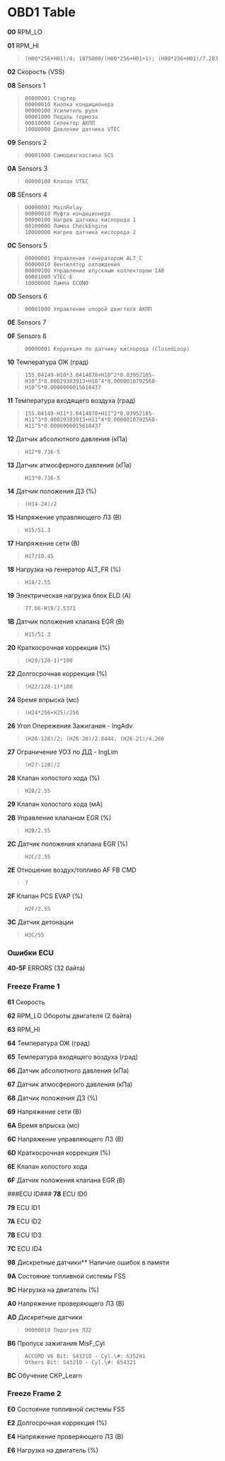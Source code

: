 #    OBD1 Table


**00** RPM_LO

**01** RPM_HI
>     (H00*256+H01)/4; 1875000/(H00*256+H01+1); (H00*256+H01)/7.283

**02** Скорость (VSS)

**08** Sensors 1
>     00000001 Стартер
>     00000010 Кнопка кондиционера
>     00000100 Усилитель руля
>     00001000 Педаль тормоза
>     00010000 Селектор АКПП
>     10000000 Давление датчика VTEC

**09** Sensors 2
>     00001000 Самодиагностика SCS

**0A** Sensors 3
>     00000100 Клапан VTEC

**0B** SEnsors 4
>     00000001 MainRelay
>     00000010 Муфта кондиционера
>     00000100 Нагрев датчика кислорода 1
>     00100000 Лампа CheckEngine
>     10000000 Нагрев датчика кислорода 2

**0C** Sensors 5
>     00000001 Управление генератором ALT_C
>     00000010 Вентилятор охлаждения
>     00000100 Управление впускным коллектором IAB
>     00001000 VTEC-E
>     10000000 Лампа ECONO

**0D** Sensors 6
>     00001000 Управление опорой двигтеля АКПП

**0E** Sensors 7

**0F** Sensors 8
>     00000001 Коррекция по датчику кислорода (ClosedLoop)

**10** Температура ОЖ (град)
>     155.04149-H10*3.0414878+H10^2*0.03952185-H10^3*0.00029383913+H10^4*0.0000010792568-H10^5*0.0000000015618437

**11** Температура входящего воздуха (град)
>     155.04149-H11*3.0414878+H11^2*0.03952185-H11^3*0.00029383913+H11^4*0.0000010792568-H11^5*0.0000000015618437

**12** Датчик абсолютного давления (кПа)
>     H12*0.716-5

**13** Датчик атмосферного давления (кПа)
>     H13*0.716-5

**14** Датчик положения ДЗ (\%)
>     (H14-24)/2

**15** Напряжение управляющего ЛЗ (В)
>     H15/51.3

**17** Напряжение сети (В)
>     H17/10.45

**18** Нагрузка на генератор ALT_FR (\%)
>     H18/2.55

**19** Электрическая нагрузка блок ELD (А)
>     77.06-H19/2.5371

**1B** Датчик положения клапана EGR (В)
>     H15/51.3

**20** Краткосрочная коррекция (\%)
>     (H20/128-1)*100

**22** Долгосрочная коррекция (\%)
>     (H22/128-1)*100

**24** Время впрыска (мс)
>     (H24*256+H25)/250

**26** Угол Опережения Зажигания - IngAdv
>     (H26-128)/2; (H26-28)/2.8444; (H26-21)/4.266

**27** Ограничение УОЗ по ДД - IngLim
>     (H27-128)/2

**28** Клапан холостого хода (\%)
>     H28/2.55

**29** Клапан холостого хода (мА)

**2B** Управление клапаном EGR (\%)
>     H2B/2.55

**2C** Датчик положения клапана EGR (\%)
>     H2C/2.55

**2E** Отношение воздух/топливо AF FB CMD
>     ?

**2F** Клапан PCS EVAP (\%)
>     H2F/2.55

**3C** Датчик детонации
>     H3C/55

### Ошибки ECU

**40-5F** ERRORS (32 байта)

### Freeze Frame 1

**61** Скорость

**62** RPM_LO Обороты двигателя (2 байта)

**63**  RPM_HI

**64** Температура ОЖ (град)

**65** Температура входящего воздуха (град)

**66** Датчик абсолютного давления (кПа)

**67** Датчик атмосферного давления (кПа)

**68** Датчик положения ДЗ (\%)

**69** Напряжение сети (В)

**6A** Время впрыска (мс)

**6C** Напряжение управляющего ЛЗ (В)

**6D** Краткосрочная коррекция (\%)

**6E** Клапан холостого хода

**6F** Датчик положения клапана EGR (В)

###ECU ID###
**78** ECU ID0

**79** ECU ID1

**7A**  ECU ID2

**7B** ECU ID3

**7C** ECU ID4

**98** Дискретные датчики** Наличие ошибок в памяти

**9A** Состояние топливной системы FSS

**9C** Нагрузка на двигатель (\%)

**A0** Напряжение проверяющего ЛЗ (В)

**AD** Дискретные датчики
>     00000010 Подогрев ЛЗ2

**B6** Пропуск зажигания MisF_Cyl
  >     ACCORD V6 Bit: 543210 - Cyl.\#: 635241
>     Others Bit: 543210 - Cyl.\#: 654321

**BC** Обучение CKP_Learn

### Freeze Frame 2
**E0** Состояние топливной системы FSS

**E2** Долгосрочная коррекция (\%)

**E4** Напряжение проверяющего ЛЗ (В)

**E6** Нагрузка на двигатель (\%)
